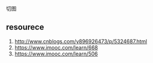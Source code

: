   切图
  
## resourece
1. http://www.cnblogs.com/y896926473/p/5324687.html
2. https://www.imooc.com/learn/668
3. https://www.imooc.com/learn/506
